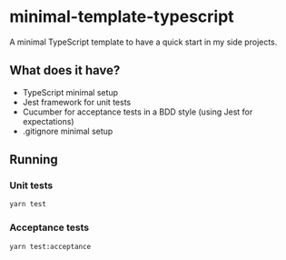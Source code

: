 # minimal-template-typescript
A minimal TypeScript template to have a quick start in my side projects.

## What does it have?
* TypeScript minimal setup
* Jest framework for unit tests
* Cucumber for acceptance tests in a BDD style (using Jest for expectations)
* .gitignore minimal setup

## Running

### Unit tests
```sh
yarn test
```

### Acceptance tests
```sh
yarn test:acceptance
```